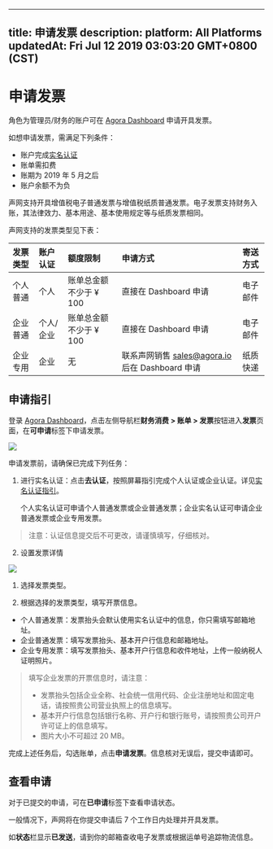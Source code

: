 
---
title: 申请发票
description: 
platform: All Platforms
updatedAt: Fri Jul 12 2019 03:03:20 GMT+0800 (CST)
---
# 申请发票
角色为管理员/财务的账户可在 [Agora Dashboard](https://dashboard.agora.io/) 申请开具发票。

如想申请发票，需满足下列条件：

- 账户完成[实名认证](../../cn/Agora%20Platform/identity_authentication.md)
- 账单需扣费
- 账期为 2019 年 5 月之后
- 账户余额不为负

声网支持开具增值税电子普通发票与增值税纸质普通发票。电子发票支持财务入账，其法律效力、基本用途、基本使用规定等与纸质发票相同。

声网支持的发票类型见下表：

| 发票类型 | 账户认证  | 额度限制               | 申请方式                                                     | 寄送方式 |
| :------- | :-------- | :--------------------- | :----------------------------------------------------------- | :------- |
| 个人普通 | 个人      | 账单总金额不少于 ¥ 100 | 直接在 Dashboard 申请                                        | 电子邮件 |
| 企业普通 | 个人/企业 | 账单总金额不少于 ¥ 100 | 直接在 Dashboard 申请                                        | 电子邮件 |
| 企业专用 | 企业      | 无                     | 联系声网销售 [sales@agora.io](mailto:sales@agora.io) 后在 Dashboard 申请 | 纸质快递 |

## 申请指引

登录 [Agora Dashboard](https://dashboard.agora.io/)，点击左侧导航栏**财务消费 > 账单 > 发票**按钮进入**发票**页面，在**可申请**标签下申请发票。

![](https://web-cdn.agora.io/docs-files/1562660018660)

申请发票前，请确保已完成下列任务：

1. 进行实名认证：点击**去认证**，按照屏幕指引完成个人认证或企业认证。详见[实名认证指引](../../cn/Agora%20Platform/identity_authentication.md)。
	
	个人实名认证可申请个人普通发票或企业普通发票；企业实名认证可申请企业普通发票或企业专用发票。
	
>注意：认证信息提交后不可更改，请谨慎填写，仔细核对。

2. 设置发票详情

![](https://web-cdn.agora.io/docs-files/1562663854968)

1) 选择发票类型。
   
2) 根据选择的发票类型，填写开票信息。
   
* 个人普通发票：发票抬头会默认使用实名认证中的信息，你只需填写邮箱地址。
* 企业普通发票：填写发票抬头、基本开户行信息和邮箱地址。
* 企业专用发票：填写发票抬头、基本开户行信息和收件地址，上传一般纳税人证明照片。
	
> 填写企业发票的开票信息时，请注意：
> - 发票抬头包括企业全称、社会统一信用代码、企业注册地址和固定电话，请按照贵公司营业执照上的信息填写。
> - 基本开户行信息包括银行名称、开户行和银行账号，请按照贵公司开户许可证上的信息填写。
> - 图片大小不可超过 20 MB。

完成上述任务后，勾选账单，点击**申请发票**。信息核对无误后，提交申请即可。

## 查看申请

对于已提交的申请，可在**已申请**标签下查看申请状态。

一般情况下，声网将在你提交申请后 7 个工作日内处理并开具发票。

如**状态**栏显示**已发送**，请到你的邮箱查收电子发票或根据运单号追踪物流信息。


